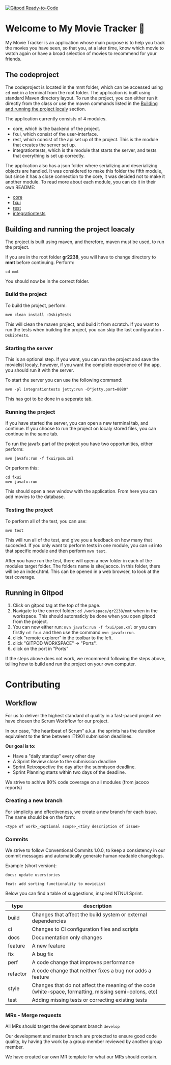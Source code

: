 [![Gitpod Ready-to-Code](https://img.shields.io/badge/Gitpod-Ready--to--Code-blue?logo=gitpod)](https://gitpod.stud.ntnu.no/#https://gitlab.stud.idi.ntnu.no/it1901/groups-2022/gr2238/gr2238/-/tree/master/)
# Welcome to My Movie Tracker :movie_camera:

My Movie Tracker is an application whose main purpose is to help you track the movies you have seen, so that you, at a later time, know which movie to watch again or have a broad selection of movies to recommend for your friends.

## The codeproject

The codeproject is located in the mmt folder, which can be accessed using `cd mmt` in a terminal from the root folder. The application is built using standard Maven directory layout. To run the project, you can either run it directly from the class or use the maven commands listed in the [Building and running the project localy](#building-and-running-the-project-loacaly) section.

The application currently consists of 4 modules.
- core, which is the backend of the project.
- fxui, which consist of the user-interface.
- rest, which consist of the api set up of the project. This is the module that creates the server set up.
- integrationtests, which is the module that starts the server, and tests that everything is set up correctly.

The application also has a json folder where serializing and deserializing objects are handled. It was considered to make this folder the fifth module, but since it has a close connection to the core, it was decided not to make it another module.
To read more about each module, you can do it in their own README:
- [core](mmt/core/README.md)
- [fxui](mmt/fxui/README.md)
- [rest](mmt/rest/README.md)
- [integrationtests](mmt/integrationtests/README.md)

## Building and running the project loacaly
The project is built using maven, and therefore, maven must be used, to run the project.

If you are in the root folder **gr2238**, you will have to change directory to **mmt** before continuing. Perform:

```
cd mmt
```

You should now be in the correct folder.
### Build the project
To build the project, perform:

```
mvn clean install -DskipTests
```
This will clean the maven project, and build it from scratch. If you want to run the tests when building the project, you can skip the last configuration `-DskipTests`.

### Starting the server
This is an optional step. If you want, you can run the project and save the movielist localy, however, if you want the complete experience of the app, you should run it with the server.

To start the server you can use the following command:
```
mvn -pl integrationtests jetty:run -D"jetty.port=8080"
```
This has got to be done in a seperate tab.

### Running the project
If you have started the server, you can open a new terminal tab, and continue. If you choose to run the project on localy stored files, you can continue in the same tab.

To run the javafx part of the project you have two opportunities, either perform:

```
mvn javafx:run -f fxui/pom.xml
```

Or perform this:
```
cd fxui
mvn javafx:run
```

This should open a new window with the application. From here you can add movies to the database.

### Testing the project
To perform all of the test, you can use:

```
mvn test
```

This will run all of the test, and give you a feedback on how many that succeded. If you only want to perform tests in one module, you can `cd` into that specific module and then perform `mvn test`.

After you have run the test, there will open a new folder in each of the modules target folder. The folders name is site/jacoco. In this folder, there will be an index.html. This can be opened in a web browser, to look at the test coverage.

## Running in Gitpod
1. Click on gitpod tag at the top of the page.
2. Navigate to the correct folder: `cd /workspace/gr2238/mmt` when in the workspace. This should automaticly be done when you open gitpod from the project.
3. You can now either run: `mvn javafx:run -f fxui/pom.xml` or you can firstly `cd fxui` and then use the command `mvn javafx:run`. 
4. click "remote explorer" in the toolbar to the left.
5. click "GITPOD WORKSPACE" -> "Ports".
6. click on the port in "Ports" 

If the steps above does not work, we recommend following the steps above, telling how to build and run the project on your own computer.

# Contributing
## Workflow

For us to deliver the highest standard of quality in a fast-paced project we have chosen the Scrum Workflow for our project.

In our case, "the heartbeat of Scrum" a.k.a. the sprints has the duration equivalent to the time between IT1901 submission deadlines.

**Our goal is to:**
- Have a "daily standup" every other day
- A Sprint Review close to the submission deadline
- Sprint Retrospective the day after the submisson deadline. 
- Sprint Planning starts within two days of the deadline.

We strive to achive 80% code coverage on all modules (from jacoco reports)

### Creating a new branch

For simplicity and effectiveness, we create a new branch for each issue. The name should be on the form: 
```git
<type of work>_<optional scope>_<tiny description of issue>
```

### Commits
We strive to follow Conventional Commits 1.0.0, to keep a consistency in our commit messages and automatically generate human readable changelogs. 

Example (short version):

```git
docs: update userstories

feat: add sorting functionality to movieList
```

Below you can find a table of suggestions, inspired NTNUI Sprint.

| type | description |
| --- | --- |
| build | Changes that affect the build system or external dependencies |
| ci | Changes to CI configuration files and scripts |
| docs | Documentation only changes |
|feature | A new feature |
| fix | A bug fix |
| perf | A code change that improves performance |
| refactor | A code change that neither fixes a bug nor adds a feature |
| style | Changes that do not affect the meaning of the code (white-space, formatting, missing semi-colons, etc) |
| test | Adding missing tests or correcting existing tests |

### MRs - Merge requests

All MRs should target the development branch `develop`

Our development and master branch are protected to ensure good code quality, by having the work by a group member reviewed by another group member.

We have created our own MR template for what our MRs should contain.